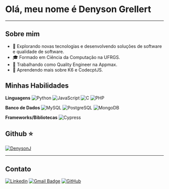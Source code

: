 # Olá, meu nome é Denyson Grellert

---

## Sobre mim

- 🤔 Explorando novas tecnologias e desenvolvendo soluções de software e qualidade de software.
- 🎓 Formado em Ciência da Computação na UFRGS.
- 💼 Trabalhando como Quality Engineer na Appmax.
- 🌱 Aprendendo mais sobre K6 e CodecptJS.

## Minhas Habilidades

**Linguagens**
![Python](https://img.shields.io/badge/-Python-333333?style=flat&logo=python&logoColor=white)
![JavaScript](https://img.shields.io/badge/-JavaScript-333333?style=flat&logo=javascript&logoColor=white)
![C](https://img.shields.io/badge/-C-333333?style=flat&logo=c&logoColor=white)
![PHP](https://img.shields.io/badge/-PHP-333333?style=flat&logo=php&logoColor=white)

**Banco de Dados**
![MySQL](https://img.shields.io/badge/-MySQL-333333?style=flat&logo=mysql&logoColor=white)
![PostgreSQL](https://img.shields.io/badge/-PostgreSQL-333333?style=flat&logo=postgresql&logoColor=white)
![MongoDB](https://img.shields.io/badge/-MongoDB-333333?style=flat&logo=mongodb&logoColor=white)

**Frameworks/Bibliotecas**
![Cypress](https://img.shields.io/badge/-Cypress-333333?style=flat&logo=cypress&logoColor=white)

## Github ⭐
[![DenysonJ](https://github-readme-stats.vercel.app/api/top-langs/?username=DenysonJ&layout=dark)](https://github.com/anuraghazra/github-readme-stats)


---

## Contato

[![Linkedin](https://img.shields.io/badge/-Denyson-blue?style=flat-square&logo=Linkedin&logoColor=white&link=https://www.linkedin.com/in/denyson-grellert/)](https://www.linkedin.com/in/denyson-grellert/)
[![Gmail Badge](https://img.shields.io/badge/-denysonjurgen@gmail.com-006bed?style=flat-square&logo=Gmail&logoColor=white&link=mailto:denysonjurgen@gmail.com)](mailto:denysonjurgen@gmail.com)
[![GitHub](https://img.shields.io/github/followers/DenysonJ?label=follow&style=social)](https://github.com/DenysonJ)
